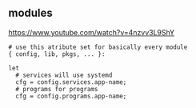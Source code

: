 ## modules
https://www.youtube.com/watch?v=4nzvv3L9ShY

```
# use this atribute set for basically every module
{ config, lib, pkgs, ... }:
```

```
let
  # services will use systemd
  cfg = config.services.app-name;
  # programs for programs
  cfg = config.programs.app-name;
```
